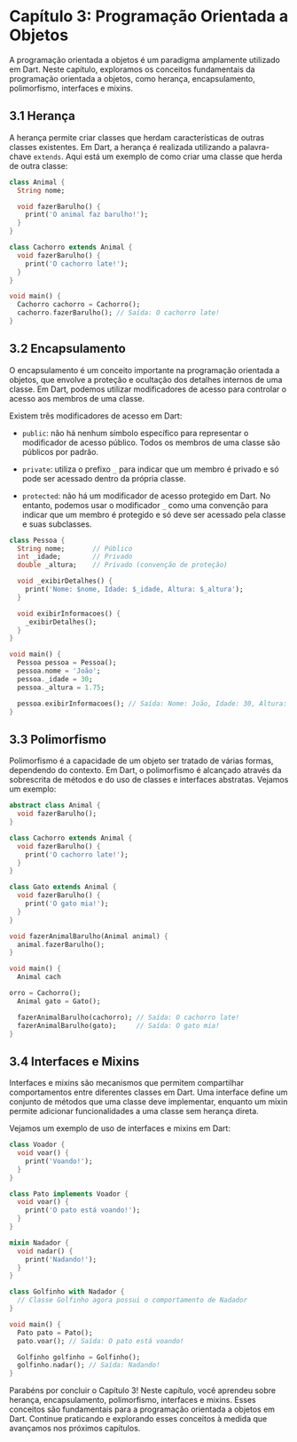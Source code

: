 # Capítulo 3: Programação Orientada a Objetos

A programação orientada a objetos é um paradigma amplamente utilizado em Dart. Neste capítulo, exploramos os conceitos fundamentais da programação orientada a objetos, como herança, encapsulamento, polimorfismo, interfaces e mixins.

## 3.1 Herança

A herança permite criar classes que herdam características de outras classes existentes. Em Dart, a herança é realizada utilizando a palavra-chave `extends`. Aqui está um exemplo de como criar uma classe que herda de outra classe:

```dart
class Animal {
  String nome;

  void fazerBarulho() {
    print('O animal faz barulho!');
  }
}

class Cachorro extends Animal {
  void fazerBarulho() {
    print('O cachorro late!');
  }
}

void main() {
  Cachorro cachorro = Cachorro();
  cachorro.fazerBarulho(); // Saída: O cachorro late!
}
```

## 3.2 Encapsulamento

O encapsulamento é um conceito importante na programação orientada a objetos, que envolve a proteção e ocultação dos detalhes internos de uma classe. Em Dart, podemos utilizar modificadores de acesso para controlar o acesso aos membros de uma classe.

Existem três modificadores de acesso em Dart:

- `public`: não há nenhum símbolo específico para representar o modificador de acesso público. Todos os membros de uma classe são públicos por padrão.

- `private`: utiliza o prefixo `_` para indicar que um membro é privado e só pode ser acessado dentro da própria classe.

- `protected`: não há um modificador de acesso protegido em Dart. No entanto, podemos usar o modificador `_` como uma convenção para indicar que um membro é protegido e só deve ser acessado pela classe e suas subclasses.

```dart
class Pessoa {
  String nome;       // Público
  int _idade;        // Privado
  double _altura;    // Privado (convenção de proteção)

  void _exibirDetalhes() {
    print('Nome: $nome, Idade: $_idade, Altura: $_altura');
  }

  void exibirInformacoes() {
    _exibirDetalhes();
  }
}

void main() {
  Pessoa pessoa = Pessoa();
  pessoa.nome = 'João';
  pessoa._idade = 30;
  pessoa._altura = 1.75;

  pessoa.exibirInformacoes(); // Saída: Nome: João, Idade: 30, Altura: 1.75
}
```

## 3.3 Polimorfismo

Polimorfismo é a capacidade de um objeto ser tratado de várias formas, dependendo do contexto. Em Dart, o polimorfismo é alcançado através da sobrescrita de métodos e do uso de classes e interfaces abstratas. Vejamos um exemplo:

```dart
abstract class Animal {
  void fazerBarulho();
}

class Cachorro extends Animal {
  void fazerBarulho() {
    print('O cachorro late!');
  }
}

class Gato extends Animal {
  void fazerBarulho() {
    print('O gato mia!');
  }
}

void fazerAnimalBarulho(Animal animal) {
  animal.fazerBarulho();
}

void main() {
  Animal cach

orro = Cachorro();
  Animal gato = Gato();

  fazerAnimalBarulho(cachorro); // Saída: O cachorro late!
  fazerAnimalBarulho(gato);     // Saída: O gato mia!
}
```

## 3.4 Interfaces e Mixins

Interfaces e mixins são mecanismos que permitem compartilhar comportamentos entre diferentes classes em Dart. Uma interface define um conjunto de métodos que uma classe deve implementar, enquanto um mixin permite adicionar funcionalidades a uma classe sem herança direta.

Vejamos um exemplo de uso de interfaces e mixins em Dart:

```dart
class Voador {
  void voar() {
    print('Voando!');
  }
}

class Pato implements Voador {
  void voar() {
    print('O pato está voando!');
  }
}

mixin Nadador {
  void nadar() {
    print('Nadando!');
  }
}

class Golfinho with Nadador {
  // Classe Golfinho agora possui o comportamento de Nadador
}

void main() {
  Pato pato = Pato();
  pato.voar(); // Saída: O pato está voando!

  Golfinho golfinho = Golfinho();
  golfinho.nadar(); // Saída: Nadando!
}
```

Parabéns por concluir o Capítulo 3! Neste capítulo, você aprendeu sobre herança, encapsulamento, polimorfismo, interfaces e mixins. Esses conceitos são fundamentais para a programação orientada a objetos em Dart. Continue praticando e explorando esses conceitos à medida que avançamos nos próximos capítulos.